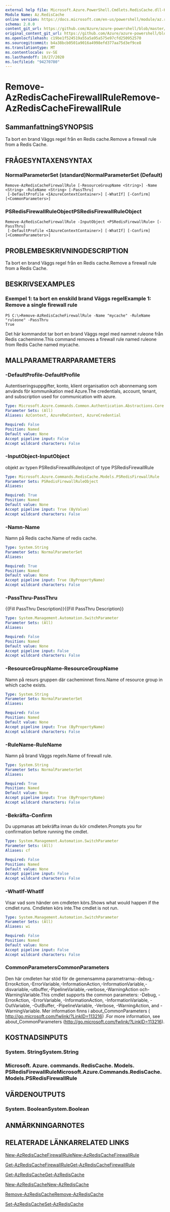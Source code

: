 ```yaml
---
external help file: Microsoft.Azure.PowerShell.Cmdlets.RedisCache.dll-Help.xml
Module Name: Az.RedisCache
online version: https://docs.microsoft.com/en-us/powershell/module/az.rediscache/remove-azrediscachefirewallrule
schema: 2.0.0
content_git_url: https://github.com/Azure/azure-powershell/blob/master/src/RedisCache/RedisCache/help/Remove-AzRedisCacheFirewallRule.md
original_content_git_url: https://github.com/Azure/azure-powershell/blob/master/src/RedisCache/RedisCache/help/Remove-AzRedisCacheFirewallRule.md
ms.openlocfilehash: c19be1f524519a55a5a95a575e97cfd250952570
ms.sourcegitcommit: b4a38bcb0501a9016a4998efd377aa75d3ef9ce8
ms.translationtype: MT
ms.contentlocale: sv-SE
ms.lasthandoff: 10/27/2020
ms.locfileid: "94270780"
---
```

# <span data-ttu-id="c7f3e-101">Remove-AzRedisCacheFirewallRule</span><span class="sxs-lookup"><span data-stu-id="c7f3e-101">Remove-AzRedisCacheFirewallRule</span></span>

## <span data-ttu-id="c7f3e-102">Sammanfattning</span><span class="sxs-lookup"><span data-stu-id="c7f3e-102">SYNOPSIS</span></span>
<span data-ttu-id="c7f3e-103">Ta bort en brand Väggs regel från en Redis cache.</span><span class="sxs-lookup"><span data-stu-id="c7f3e-103">Remove a firewall rule from a Redis Cache.</span></span>

## <span data-ttu-id="c7f3e-104">FRÅGESYNTAXEN</span><span class="sxs-lookup"><span data-stu-id="c7f3e-104">SYNTAX</span></span>

### <span data-ttu-id="c7f3e-105">NormalParameterSet (standard)</span><span class="sxs-lookup"><span data-stu-id="c7f3e-105">NormalParameterSet (Default)</span></span>
```
Remove-AzRedisCacheFirewallRule [-ResourceGroupName <String>] -Name <String> -RuleName <String> [-PassThru]
 [-DefaultProfile <IAzureContextContainer>] [-WhatIf] [-Confirm] [<CommonParameters>]
```

### <span data-ttu-id="c7f3e-106">PSRedisFirewallRuleObject</span><span class="sxs-lookup"><span data-stu-id="c7f3e-106">PSRedisFirewallRuleObject</span></span>
```
Remove-AzRedisCacheFirewallRule -InputObject <PSRedisFirewallRule> [-PassThru]
 [-DefaultProfile <IAzureContextContainer>] [-WhatIf] [-Confirm] [<CommonParameters>]
```

## <span data-ttu-id="c7f3e-107">PROBLEMBESKRIVNING</span><span class="sxs-lookup"><span data-stu-id="c7f3e-107">DESCRIPTION</span></span>
<span data-ttu-id="c7f3e-108">Ta bort en brand Väggs regel från en Redis cache.</span><span class="sxs-lookup"><span data-stu-id="c7f3e-108">Remove a firewall rule from a Redis Cache.</span></span>

## <span data-ttu-id="c7f3e-109">BESKRIVS</span><span class="sxs-lookup"><span data-stu-id="c7f3e-109">EXAMPLES</span></span>

### <span data-ttu-id="c7f3e-110">Exempel 1: ta bort en enskild brand Väggs regel</span><span class="sxs-lookup"><span data-stu-id="c7f3e-110">Example 1: Remove a single firewall rule</span></span>
```
PS C:\>Remove-AzRedisCacheFirewallRule -Name "mycache" -RuleName "ruleone" -PassThru
True
```

<span data-ttu-id="c7f3e-111">Det här kommandot tar bort en brand Väggs regel med namnet ruleone från Redis cacheminne.</span><span class="sxs-lookup"><span data-stu-id="c7f3e-111">This command removes a firewall rule named ruleone from Redis Cache named mycache.</span></span> 

## <span data-ttu-id="c7f3e-112">MALLPARAMETRAR</span><span class="sxs-lookup"><span data-stu-id="c7f3e-112">PARAMETERS</span></span>

### <span data-ttu-id="c7f3e-113">-DefaultProfile</span><span class="sxs-lookup"><span data-stu-id="c7f3e-113">-DefaultProfile</span></span>
<span data-ttu-id="c7f3e-114">Autentiseringsuppgifter, konto, klient organisation och abonnemang som används för kommunikation med Azure.</span><span class="sxs-lookup"><span data-stu-id="c7f3e-114">The credentials, account, tenant, and subscription used for communication with azure.</span></span>

```yaml
Type: Microsoft.Azure.Commands.Common.Authentication.Abstractions.Core.IAzureContextContainer
Parameter Sets: (All)
Aliases: AzContext, AzureRmContext, AzureCredential

Required: False
Position: Named
Default value: None
Accept pipeline input: False
Accept wildcard characters: False
```

### <span data-ttu-id="c7f3e-115">-InputObject</span><span class="sxs-lookup"><span data-stu-id="c7f3e-115">-InputObject</span></span>
<span data-ttu-id="c7f3e-116">objekt av typen PSRedisFirewallRule</span><span class="sxs-lookup"><span data-stu-id="c7f3e-116">object of type PSRedisFirewallRule</span></span>

```yaml
Type: Microsoft.Azure.Commands.RedisCache.Models.PSRedisFirewallRule
Parameter Sets: PSRedisFirewallRuleObject
Aliases:

Required: True
Position: Named
Default value: None
Accept pipeline input: True (ByValue)
Accept wildcard characters: False
```

### <span data-ttu-id="c7f3e-117">-Namn</span><span class="sxs-lookup"><span data-stu-id="c7f3e-117">-Name</span></span>
<span data-ttu-id="c7f3e-118">Namn på Redis cache.</span><span class="sxs-lookup"><span data-stu-id="c7f3e-118">Name of redis cache.</span></span>

```yaml
Type: System.String
Parameter Sets: NormalParameterSet
Aliases:

Required: True
Position: Named
Default value: None
Accept pipeline input: True (ByPropertyName)
Accept wildcard characters: False
```

### <span data-ttu-id="c7f3e-119">-PassThru</span><span class="sxs-lookup"><span data-stu-id="c7f3e-119">-PassThru</span></span>
<span data-ttu-id="c7f3e-120">{{Fill PassThru Description}}</span><span class="sxs-lookup"><span data-stu-id="c7f3e-120">{{Fill PassThru Description}}</span></span>

```yaml
Type: System.Management.Automation.SwitchParameter
Parameter Sets: (All)
Aliases:

Required: False
Position: Named
Default value: None
Accept pipeline input: False
Accept wildcard characters: False
```

### <span data-ttu-id="c7f3e-121">-ResourceGroupName</span><span class="sxs-lookup"><span data-stu-id="c7f3e-121">-ResourceGroupName</span></span>
<span data-ttu-id="c7f3e-122">Namn på resurs gruppen där cacheminnet finns.</span><span class="sxs-lookup"><span data-stu-id="c7f3e-122">Name of resource group in which cache exists.</span></span>

```yaml
Type: System.String
Parameter Sets: NormalParameterSet
Aliases:

Required: False
Position: Named
Default value: None
Accept pipeline input: True (ByPropertyName)
Accept wildcard characters: False
```

### <span data-ttu-id="c7f3e-123">-RuleName</span><span class="sxs-lookup"><span data-stu-id="c7f3e-123">-RuleName</span></span>
<span data-ttu-id="c7f3e-124">Namn på brand Väggs regeln.</span><span class="sxs-lookup"><span data-stu-id="c7f3e-124">Name of firewall rule.</span></span>

```yaml
Type: System.String
Parameter Sets: NormalParameterSet
Aliases:

Required: True
Position: Named
Default value: None
Accept pipeline input: True (ByPropertyName)
Accept wildcard characters: False
```

### <span data-ttu-id="c7f3e-125">-Bekräfta</span><span class="sxs-lookup"><span data-stu-id="c7f3e-125">-Confirm</span></span>
<span data-ttu-id="c7f3e-126">Du uppmanas att bekräfta innan du kör cmdleten.</span><span class="sxs-lookup"><span data-stu-id="c7f3e-126">Prompts you for confirmation before running the cmdlet.</span></span>

```yaml
Type: System.Management.Automation.SwitchParameter
Parameter Sets: (All)
Aliases: cf

Required: False
Position: Named
Default value: None
Accept pipeline input: False
Accept wildcard characters: False
```

### <span data-ttu-id="c7f3e-127">-WhatIf</span><span class="sxs-lookup"><span data-stu-id="c7f3e-127">-WhatIf</span></span>
<span data-ttu-id="c7f3e-128">Visar vad som händer om cmdleten körs.</span><span class="sxs-lookup"><span data-stu-id="c7f3e-128">Shows what would happen if the cmdlet runs.</span></span>
<span data-ttu-id="c7f3e-129">Cmdleten körs inte.</span><span class="sxs-lookup"><span data-stu-id="c7f3e-129">The cmdlet is not run.</span></span>

```yaml
Type: System.Management.Automation.SwitchParameter
Parameter Sets: (All)
Aliases: wi

Required: False
Position: Named
Default value: None
Accept pipeline input: False
Accept wildcard characters: False
```

### <span data-ttu-id="c7f3e-130">CommonParameters</span><span class="sxs-lookup"><span data-stu-id="c7f3e-130">CommonParameters</span></span>
<span data-ttu-id="c7f3e-131">Den här cmdleten har stöd för de gemensamma parametrarna:-debug,-ErrorAction,-ErrorVariable,-InformationAction,-InformationVariable,-disvariable,-utbuffer,-PipelineVariable,-verbose,-WarningAction och-WarningVariable.</span><span class="sxs-lookup"><span data-stu-id="c7f3e-131">This cmdlet supports the common parameters: -Debug, -ErrorAction, -ErrorVariable, -InformationAction, -InformationVariable, -OutVariable, -OutBuffer, -PipelineVariable, -Verbose, -WarningAction, and -WarningVariable.</span></span> <span data-ttu-id="c7f3e-132">Mer information finns i about_CommonParameters ( http://go.microsoft.com/fwlink/?LinkID=113216) .</span><span class="sxs-lookup"><span data-stu-id="c7f3e-132">For more information, see about_CommonParameters (http://go.microsoft.com/fwlink/?LinkID=113216).</span></span>

## <span data-ttu-id="c7f3e-133">KOSTNADS</span><span class="sxs-lookup"><span data-stu-id="c7f3e-133">INPUTS</span></span>

### <span data-ttu-id="c7f3e-134">System. String</span><span class="sxs-lookup"><span data-stu-id="c7f3e-134">System.String</span></span>

### <span data-ttu-id="c7f3e-135">Microsoft. Azure. commands. RedisCache. Models. PSRedisFirewallRule</span><span class="sxs-lookup"><span data-stu-id="c7f3e-135">Microsoft.Azure.Commands.RedisCache.Models.PSRedisFirewallRule</span></span>

## <span data-ttu-id="c7f3e-136">VÄRDEN</span><span class="sxs-lookup"><span data-stu-id="c7f3e-136">OUTPUTS</span></span>

### <span data-ttu-id="c7f3e-137">System. Boolean</span><span class="sxs-lookup"><span data-stu-id="c7f3e-137">System.Boolean</span></span>

## <span data-ttu-id="c7f3e-138">ANMÄRKNINGAR</span><span class="sxs-lookup"><span data-stu-id="c7f3e-138">NOTES</span></span>

## <span data-ttu-id="c7f3e-139">RELATERADE LÄNKAR</span><span class="sxs-lookup"><span data-stu-id="c7f3e-139">RELATED LINKS</span></span>

[<span data-ttu-id="c7f3e-140">New-AzRedisCacheFirewallRule</span><span class="sxs-lookup"><span data-stu-id="c7f3e-140">New-AzRedisCacheFirewallRule</span></span>](./New-AzRedisCacheFirewallRule.md)

[<span data-ttu-id="c7f3e-141">Get-AzRedisCacheFirewallRule</span><span class="sxs-lookup"><span data-stu-id="c7f3e-141">Get-AzRedisCacheFirewallRule</span></span>](./Get-AzRedisCacheFirewallRule.md)

[<span data-ttu-id="c7f3e-142">Get-AzRedisCache</span><span class="sxs-lookup"><span data-stu-id="c7f3e-142">Get-AzRedisCache</span></span>](./Get-AzRedisCache.md)

[<span data-ttu-id="c7f3e-143">New-AzRedisCache</span><span class="sxs-lookup"><span data-stu-id="c7f3e-143">New-AzRedisCache</span></span>](./New-AzRedisCache.md)

[<span data-ttu-id="c7f3e-144">Remove-AzRedisCache</span><span class="sxs-lookup"><span data-stu-id="c7f3e-144">Remove-AzRedisCache</span></span>](./Remove-AzRedisCache.md)

[<span data-ttu-id="c7f3e-145">Set-AzRedisCache</span><span class="sxs-lookup"><span data-stu-id="c7f3e-145">Set-AzRedisCache</span></span>](./Set-AzRedisCache.md)